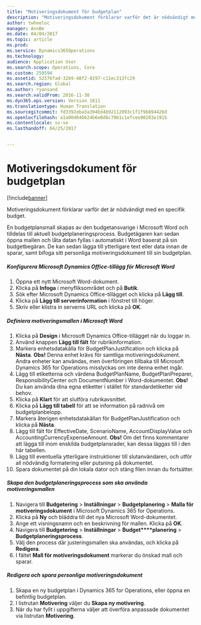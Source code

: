```yaml
---
title: "Motiveringsdokument för budgetplan"
description: "Motiveringsdokument förklarar varför det är nödvändigt med en specifik budget."
author: twheeloc
manager: AnnBe
ms.date: 04/04/2017
ms.topic: article
ms.prod: 
ms.service: Dynamics365Operations
ms.technology: 
audience: Application User
ms.search.scope: Operations, Core
ms.custom: 259594
ms.assetid: 52576fad-32b9-48f2-8197-c11ec313fc29
ms.search.region: Global
ms.author: ryansand
ms.search.validFrom: 2016-11-30
ms.dyn365.ops.version: Version 1611
ms.translationtype: Human Translation
ms.sourcegitcommit: fd3392eba3a394bd4b92112093c1f1f9b894426d
ms.openlocfilehash: a1a00d646624b6e0d6c79b1c1efcee98203e191b
ms.contentlocale: sv-se
ms.lasthandoff: 04/25/2017


---
```


# <a name="budget-planning-justification-documents"></a>Motiveringsdokument för budgetplan

[!include[banner](../includes/banner.md)]


Motiveringsdokument förklarar varför det är nödvändigt med en specifik budget. 

En budgetplansmall skapas av den budgetansvarige i Microsoft Word och tilldelas till aktuell budgetplaneringsprocess. Budgetägaren kan sedan öppna mallen och låta datan fyllas i automatiskt i Word baserat på sin budgetbegäran. De kan sedan lägga till ytterligare text eller data innan de sparar, samt bifoga sitt personliga motiveringsdokument till sin budgetplan.

##### <a name="set-up-microsoft-dynamics-office-add-in-for-microsoft-word"></a>Konfigurera Microsoft Dynamics Office-tillägg för Microsoft Word

1.  Öppna ett nytt Microsoft Word-dokument.
2.  Klicka på **Infoga** i menyfliksområdet och på **Butik**.
3.  Sök efter Microsoft Dynamics Office-tillägget och klicka på **Lägg till**.
4.  Klicka på **Lägg till serverinformation** i fönstret till höger.
5.  Skriv eller klistra in serverns URL och klicka på **OK**.

##### <a name="define-the-justification-template-in-microsoft-word"></a>Definiera motiveringsmallen i Microsoft Word

1.  Klicka på **Design** i Microsoft Dynamics Office-tillägget när du loggar in.
2.  Använd knappen **Lägg till fält** för rubrikinformation.
3.  Markera enhetsdatakälla för BudgetPlanJustification och klicka på **Nästa**. **Obs!** Denna enhet krävs för samtliga motiveringsdokument. Andra enheter kan användas, men överföringen tillbaka till Microsoft Dynamics 365 for Operations misslyckas om inte denna enhet ingår.
4.  Lägg till etiketterna och värdena BudgetPlanName, BudgetPlanPreparer, ResponsibilityCenter och DocumentNumber i Word-dokumentet. **Obs!** Du kan använda dina egna etiketter i stället för standardetiketter vid behov.
5.  Klicka på **Klart** för att slutföra rubrikavsnittet.
6.  Klicka på **Lägg till tabell** för att se information på radnivå om budgetplanbelopp.
7.  Markera återigen enhetsdatakällan för BudgetPlanJustification och klicka på **Nästa**.
8.  Lägg till fält för EffectiveDate, ScenarioName, AccountDisplayValue och AccountingCurrencyExpenseAmount. **Obs!** Om det finns kommentarer att lägga till inom enskilda budgetplansrader, kan dessa läggas till i den här tabellen.
9.  Lägg till eventuella ytterligare instruktioner till slutanvändaren, och utför all nödvändig formatering eller putsning på dokumentet.
10. Spara dokumentet på din lokala dator och stäng filen innan du fortsätter.

##### <a name="set-up-the-budget-planning-process-to-use-the-justification-template"></a>Skapa den budgetplaneringsprocess som ska använda motiveringsmallen

1.  Navigera till **Budgetering** &gt; **Inställningar** &gt; **Budgetplanering** &gt; **Malla för motiveringsdokument** i Microsoft Dynamics 365 for Operations.
2.  Klicka på **Ny** och bläddra till det nya Microsoft Word-dokumentet.
3.  Ange ett visningsnamn och en beskrivning för mallen. Klicka på **OK**.
4.  Navigera till **Budgetering** &gt; **Inställningar** &gt; **Budget****planering** &gt; **Budgetplaneringsprocess**.
5.  Välj den process där justeringsmallen ska användas, och klicka på **Redigera**.
6.  I fältet **Mall för motiveringsdokument** markerar du önskad mall och sparar.

##### <a name="edit-and-save-personalized-justification-documents"></a>Redigera och spara personliga motiveringsdokument

1.  Skapa en ny budgetplan i Dynamics 365 for Operations, eller öppna en befintlig budgetplan.
2.  I listrutan **Motivering** väljer du **Skapa ny motivering**.
3.  När du har fyllt i uppgifterna väljer att överföra anpassade dokumentet via listrutan **Motivering**.





